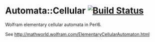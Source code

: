 Automata::Cellular [![Build Status](https://travis-ci.org/dbrunton/Automata-Cellular.svg?branch=master)](https://travis-ci.org/dbrunton/Automata-Cellular)
==================

Wolfram elementary cellular automata in Perl6.

See http://mathworld.wolfram.com/ElementaryCellularAutomaton.html
